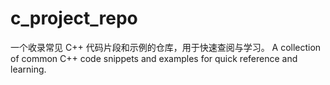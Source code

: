 # c_project_repo
一个收录常见 C++ 代码片段和示例的仓库，用于快速查阅与学习。
A collection of common C++ code snippets and examples for quick reference and learning.
